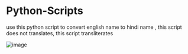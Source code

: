 # Python-Scripts

use this python script to convert english name to hindi name , this script does not translates, this script transliterates 


![image](https://github.com/thenabeelahmad/Python-Scripts/assets/69769575/e536aa67-bc3d-483d-a6ea-4b488d6352a3)
